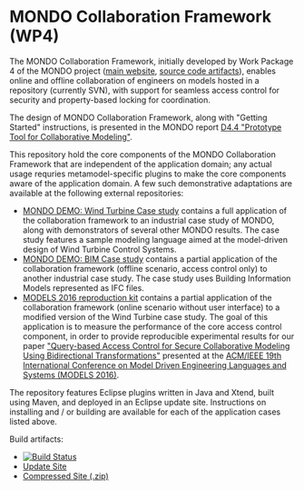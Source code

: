 # MONDO Collaboration Framework (WP4) 

The MONDO Collaboration Framework, initially developed by Work Package 4 of the MONDO project ([main website](http://www.mondo-project.org/), [source code artifacts](http://mondo-project.github.io/)), enables online and offline collaboration of engineers on models hosted in a repository (currently SVN), with support for seamless access control for security and property-based locking for coordination.

The design of MONDO Collaboration Framework, along with "Getting Started" instructions, is presented in the MONDO report [D4.4 "Prototype Tool for Collaborative Modeling"](http://api.ning.com/files/zxy*xRp5iQ6LLKU5M6eSyBVlaao5Ny7RJkjcW3*jy-ifXPp-aEnLUWxO0vhL4-FC*HDkG0tp33xFcGZAGT5MBBhg49QwWiB2/D4.4Prototypetoolforcollaboration.pdf).

This repository hold the core components of the MONDO Collaboration Framework that are independent of the application domain; any actual usage requries metamodel-specific plugins to make the core components aware of the application domain. A few such demonstrative adaptations are available at the following external repositories:
 * [MONDO DEMO: Wind Turbine Case study](https://github.com/mondo-project/mondo-demo-wt) contains a full application of the collaboration framework to an industrial case study of MONDO, along with demonstrators of several other MONDO results. The case study features a sample modeling language aimed at the model-driven design of Wind Turbine Control Systems.
 * [MONDO DEMO: BIM Case study](https://github.com/mondo-project/mondo-demo-bim) contains a partial application of the collaboration framework (offline scenario, access control only) to another industrial case study. The case study uses Building Information Models represented as IFC files. 
 * [MODELS 2016 reproduction kit](https://github.com/debrecenics/MODELS16) contains a partial application of the collaboration framework (online scenario without user interface) to a modified version of the Wind Turbine case study. The goal of this application is to measure the performance of the core access control component, in order to provide reproducible experimental results for our paper ["Query-based Access Control for Secure Collaborative Modeling Using Bidirectional Transformations"](https://inf.mit.bme.hu/en/research/publications/query-based-access-control-secure-collaborative-modeling-using-bidirectional-t) presented at the [ACM/IEEE 19th International Conference on Model Driven Engineering Languages and Systems (MODELS 2016)](http://models2016.irisa.fr/). 

The repository features Eclipse plugins written in Java and Xtend, built using Maven, and deployed in an Eclipse update site.  Instructions on installing and / or building are available for each of the application cases listed above. 

Build artifacts:
 * [![Build Status](https://build.inf.mit.bme.hu/jenkins/job/MONDO-Collaboration/badge/icon)](https://build.inf.mit.bme.hu/jenkins/job/MONDO-Collaboration)
 * [Update Site](http://mondo.inf.mit.bme.hu/web/mondo-collaboration/update/)
 * [Compressed Site (.zip)](https://build.inf.mit.bme.hu/jenkins/view/All/job/MONDO-Collaboration/lastSuccessfulBuild/artifact/releng/org.mondo.collaboration.security.updatesite/target/org.mondo.collaboration.security.updatesite-1.0.0-SNAPSHOT.zip)

